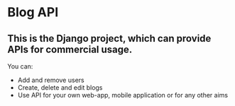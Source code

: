 # Blog API

## This is the Django project, which can provide APIs for commercial usage. 

You can:
* Add and remove users
* Create, delete and edit blogs
* Use API for your own web-app, mobile application or for any other aims
